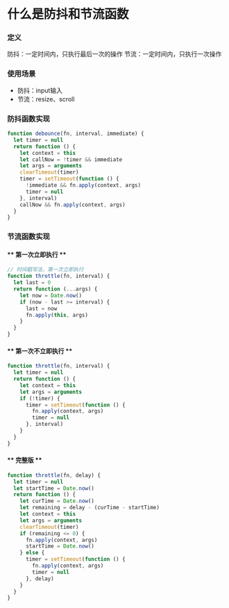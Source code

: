 # 什么是防抖和节流函数

### 定义

防抖：一定时间内，只执行最后一次的操作
节流：一定时间内，只执行一次操作

### 使用场景

- 防抖：input输入
- 节流：resize、scroll

### 防抖函数实现

```js
function debounce(fn, interval, immediate) {
  let timer = null
  return function () {
    let context = this
    let callNow = !timer && immediate
    let args = arguments
    clearTimeout(timer)
    timer = setTimeout(function () {
      !immediate && fn.apply(context, args)
      timer = null
    }, interval)
    callNow && fn.apply(context, args)
  }
}
```

### 节流函数实现

<!-- tabs: start -->

#### ** 第一次立即执行 **
```js
// 时间戳写法，第一次立即执行
function throttle(fn, interval) {
  let last = 0
  return function (...args) {
    let now = Date.now()
    if (now - last >= interval) {
      last = now
      fn.apply(this, args)
    }
  }
}
```

#### ** 第一次不立即执行 **

```js
function throttle(fn, interval) {
  let timer = null
  return function () {
    let context = this
    let args = arguments
    if (!timer) {
      timer = setTimeout(function () {
        fn.apply(context, args)
        timer = null
      }, interval)
    }
  }
}
```

#### ** 完整版 **

```js
function throttle(fn, delay) {
  let timer = null
  let startTime = Date.now()
  return function () {
    let curTime = Date.now()
    let remaining = delay - (curTime - startTime)
    let context = this
    let args = arguments
    clearTimeout(timer)
    if (remaining <= 0) {
      fn.apply(context, args)
      startTime = Date.now()
    } else {
      timer = setTimeout(function () {
        fn.apply(context, args)
        timer = null
      }, delay)
    }
  }
}
```

<!-- tabs: end -->


